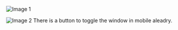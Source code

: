 ![Image 1](https://media.discordapp.net/attachments/1183085005904289924/1308431678687019018/1732024770553.jpg?ex=673deb75&is=673c99f5&hm=00bad2656cad8a0f4fb4568bf513a8adce9cffe2fcf928b557b90e290302fc58)

![Image 2](https://media.discordapp.net/attachments/1183085005904289924/1308431678296817714/1732024796435.jpg?ex=673deb75&is=673c99f5&hm=36045fbaa449354b011c93742ab31d64dc0afbdacd509bae6928caed2bbfb2aa)
There is a button to toggle the window in mobile aleadry.
